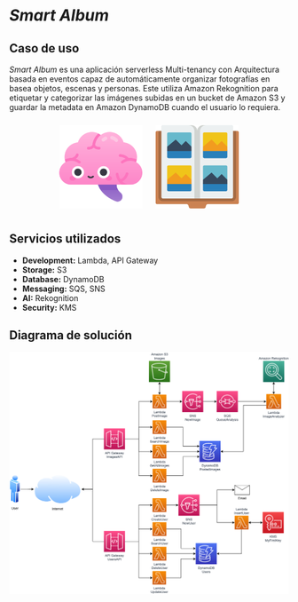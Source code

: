 # *Smart Album*

## Caso de uso
*Smart Album*  es  una  aplicación  serverless  Multi-tenancy con Arquitectura basada en eventos capaz de  automáticamente  organizar  fotografías  en  basea  objetos,  escenas  y  personas.  Este  utiliza  Amazon Rekognition  para  etiquetar  y  categorizar  las imágenes  subidas  en  un  bucket  de  Amazon  S3  y guardar  la  metadata  en  Amazon DynamoDB  cuando  el usuario lo requiera.


<p align="center">
  <img src="images/mental-health.png" style="width: 150px; height: auto; padding: 10px"> 
  <img src="images/book.png" style="width: 150px; height: auto; padding: 10px">
</p>

## Servicios utilizados

- **Development:** Lambda, API Gateway
- **Storage:** S3
- **Database:** DynamoDB
- **Messaging:** SQS, SNS
- **AI:** Rekognition
- **Security:** KMS

## Diagrama de solución

<img src="images/solution.png" alt="drawing" style="display: block; margin: auto;"/>